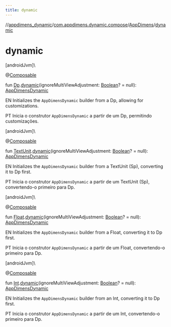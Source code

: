 ```yaml
---
title: dynamic
---
```

//[appdimens_dynamic](../../../index.html)/[com.appdimens.dynamic.compose](../index.html)/[AppDimens](index.html)/[dynamic](dynamic.html)



# dynamic



[androidJvm]\




@[Composable](https://developer.android.com/reference/kotlin/androidx/compose/runtime/Composable.html)



fun [Dp](https://developer.android.com/reference/kotlin/androidx/compose/ui/unit/Dp.html).[dynamic](dynamic.html)(ignoreMultiViewAdjustment: [Boolean](https://kotlinlang.org/api/core/kotlin-stdlib/kotlin/-boolean/index.html)? = null): [AppDimensDynamic](../-app-dimens-dynamic/index.html)



EN Initializes the `AppDimensDynamic` builder from a Dp, allowing for customizations.



PT Inicia o construtor `AppDimensDynamic` a partir de um Dp, permitindo customizações.





[androidJvm]\




@[Composable](https://developer.android.com/reference/kotlin/androidx/compose/runtime/Composable.html)



fun [TextUnit](https://developer.android.com/reference/kotlin/androidx/compose/ui/unit/TextUnit.html).[dynamic](dynamic.html)(ignoreMultiViewAdjustment: [Boolean](https://kotlinlang.org/api/core/kotlin-stdlib/kotlin/-boolean/index.html)? = null): [AppDimensDynamic](../-app-dimens-dynamic/index.html)



EN Initializes the `AppDimensDynamic` builder from a TextUnit (Sp), converting it to Dp first.



PT Inicia o construtor `AppDimensDynamic` a partir de um TextUnit (Sp), convertendo-o primeiro para Dp.





[androidJvm]\




@[Composable](https://developer.android.com/reference/kotlin/androidx/compose/runtime/Composable.html)



fun [Float](https://kotlinlang.org/api/core/kotlin-stdlib/kotlin/-float/index.html).[dynamic](dynamic.html)(ignoreMultiViewAdjustment: [Boolean](https://kotlinlang.org/api/core/kotlin-stdlib/kotlin/-boolean/index.html)? = null): [AppDimensDynamic](../-app-dimens-dynamic/index.html)



EN Initializes the `AppDimensDynamic` builder from a Float, converting it to Dp first.



PT Inicia o construtor `AppDimensDynamic` a partir de um Float, convertendo-o primeiro para Dp.





[androidJvm]\




@[Composable](https://developer.android.com/reference/kotlin/androidx/compose/runtime/Composable.html)



fun [Int](https://kotlinlang.org/api/core/kotlin-stdlib/kotlin/-int/index.html).[dynamic](dynamic.html)(ignoreMultiViewAdjustment: [Boolean](https://kotlinlang.org/api/core/kotlin-stdlib/kotlin/-boolean/index.html)? = null): [AppDimensDynamic](../-app-dimens-dynamic/index.html)



EN Initializes the `AppDimensDynamic` builder from an Int, converting it to Dp first.



PT Inicia o construtor `AppDimensDynamic` a partir de um Int, convertendo-o primeiro para Dp.




